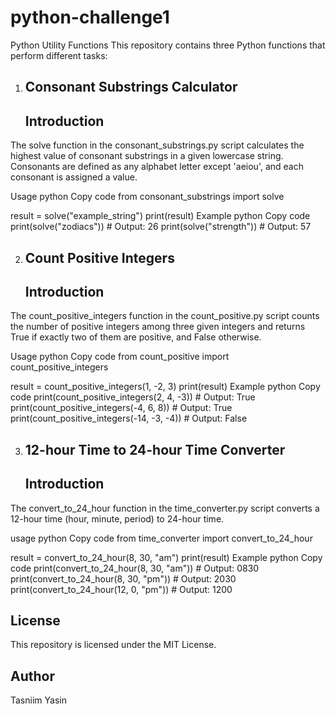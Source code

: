 # python-challenge1

Python Utility Functions
This repository contains three Python functions that perform different tasks:

1. ## Consonant Substrings Calculator
     ## Introduction
The solve function in the consonant_substrings.py script calculates the highest value of consonant substrings in a given lowercase string. Consonants are defined as any alphabet letter except 'aeiou', and each consonant is assigned a value.

Usage
python
Copy code
from consonant_substrings import solve

result = solve("example_string")
print(result)
Example
python
Copy code
print(solve("zodiacs"))    # Output: 26
print(solve("strength"))   # Output: 57

2. ## Count Positive Integers
      ## Introduction
The count_positive_integers function in the count_positive.py script counts the number of positive integers among three given integers and returns True if exactly two of them are positive, and False otherwise.

Usage
python
Copy code
from count_positive import count_positive_integers

result = count_positive_integers(1, -2, 3)
print(result)
Example
python
Copy code
print(count_positive_integers(2, 4, -3))    # Output: True
print(count_positive_integers(-4, 6, 8))    # Output: True
print(count_positive_integers(-14, -3, -4)) # Output: False

3. ## 12-hour Time to 24-hour Time Converter
     ## Introduction
The convert_to_24_hour function in the time_converter.py script converts a 12-hour time (hour, minute, period) to 24-hour time.

usage
python
Copy code
from time_converter import convert_to_24_hour

result = convert_to_24_hour(8, 30, "am")
print(result)
Example
python
Copy code
print(convert_to_24_hour(8, 30, "am"))  # Output: 0830
print(convert_to_24_hour(8, 30, "pm"))  # Output: 2030
print(convert_to_24_hour(12, 0, "pm"))  # Output: 1200

## License
This repository is licensed under the MIT License.

## Author
Tasniim Yasin